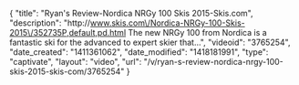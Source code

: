 {
    "title": "Ryan's Review-Nordica NRGy 100 Skis 2015-Skis.com",
    "description": "http:\/\/www.skis.com\/Nordica-NRGy-100-Skis-2015\/352735P,default,pd.html The new NRGy 100 from Nordica is a fantastic ski for the advanced to expert skier that...",
    "videoid": "3765254",
    "date_created": "1411361062",
    "date_modified": "1418181991",
    "type": "captivate",
    "layout": "video",
    "url": "\/v\/ryan-s-review-nordica-nrgy-100-skis-2015-skis-com\/3765254"
}